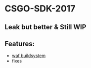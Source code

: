 # CSGO-SDK-2017

## Leak but better & Still WIP

## Features:
- [waf buildsystem](https://waf.io)
- fixes

